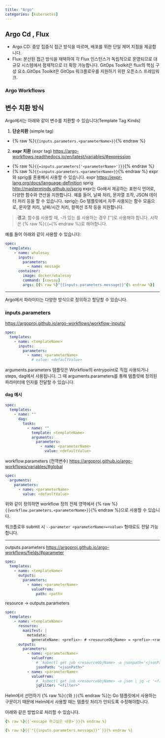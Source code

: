 ```yaml
---
title: "Argo"
categories: [kubernetes]
---
```



## Argo Cd , Flux

- Argo CD: 중앙 집중식 접근 방식을 따르며, 배포를 위한 단일 제어 지점을 제공합니다.
- Flux: 분산된 접근 방식을 채택하여 각 Flux 인스턴스가 독립적으로 운영되므로 대규모 시스템에서 잠재적으로 더 확장 가능합니다.
GitOps Toolkit은 flux의 핵심 구성 요소.GitOps Toolkit은 GitOps 워크플로우를 지원하기 위한 오픈소스 프레임워크.


### Argo Workflows


## 변수 치환 방식

Argo에서는 아래와 같이 변수를 치환할 수 있습니다(Template Tag Kinds)
1. **단순치환** (simple tag)
  - {% raw %}`{{inputs.parameters.<parameterName>}}`{% endraw %}
2. **expr 치환** (expr tag) https://argo-workflows.readthedocs.io/en/latest/variables/#expression
  - {% raw %}`{{=inputs.parameters['<parameterName>']}}`{% endraw %}
  - {% raw %}`{{=inputs.parameters.<parameterName>}}`{% endraw %}
 expr와 sprig를 혼용해서 사용할 수 있습니다.
 expr https://expr-lang.org/docs/language-definition
 sprig http://masterminds.github.io/sprig
 expr는 Go에서 제공하는 표현식 언어로, 다양한 함수와 연산을 지원합니다. 예를 들어, 날짜 처리, 문자열 조작, JSON 데이터 처리 등을 할 수 있습니다.
 sprig는 Go 템플릿에서 자주 사용되는 함수 모음으로, 문자열 처리, 날짜/시간 처리, 컬렉션 조작 등을 지원합니다.


> **경고**: 함수를 사용할 때, -가 있는 <key>를 사용하는 경우 ['<key>']로 사용해야 합니다. 시작은 {% raw %}`{{=`{% endraw %}로 해야합니다.

예를 들어 아래와 같이 사용할 수 있습니다:

```yaml
spec:
  templates:
    - name: whalesay
      inputs:
        parameters:
          - name: message
      container:
        image: docker/whalesay
        command: [cowsay]
        args: [{% raw %}"{{inputs.parameters.message}}"{% endraw %}]
```

---


Argo에서 파라미터는 다양한 방식으로 정의하고 할당할 수 있습니다.

### inputs.parameters
https://argoproj.github.io/argo-workflows/workflow-inputs/
```yaml
spec:
  templates:
    - name: <templateName>
      inputs:
        parameters:
          - name: <parameterName>
            # value: <defaultValue>
```

arguments.parameters
템플릿은 Workflow의 entrypoint로 직접 사용되거나 steps, dag에서 사용됩니다. 그 때 arguments.parameters를 통해 템플릿에 정의된 파라미터에 인자를 전달할 수 있습니다.

#### dag 예시
```yaml
spec:
  templates:
    - name: ""
      dag:
        tasks:
          - name: ""
            template: <templateName>
            arguments:
              parameters:
                - name: <parameterName>
                  value: <defaultValue>
```


workflow.parameters (전역변수)
https://argoproj.github.io/argo-workflows/variables/#global
```yaml
spec:
  arguments:
    parameters:
      - name: <parameterName>
        value: <defaultValue>
```
위와 같이 정의하면 workflow 정의 전체 영역에서 {% raw %}`{{workflow.parameters.<parameterName>}}`{% endraw %}으로 사용할 수 있습니다.

워크플로우 submit 시 `--parameter <parameterName>=<value>` 형태로도 전달 가능합니다.

---

outputs.parameters
https://argoproj.github.io/argo-workflows/fields/#parameter
```yaml
spec:
  templates:
    - name: <templateName>
      outputs:
        parameters:
          - name: <parameterName>
            valueFrom:
              path: <path>
```

resource -> outputs.parameters
```yaml
spec:
  templates:
    - name: <templateName>
      resource:
        manifest: |
          metadata:
            generateName: <prefix>- # <resourceObjName> = <prefix>-<randomString>
      outputs:
        parameters:
          - name: <parameterName>
            valueFrom:
              # `kubectl get job <resourceObjName> -o jsonpath='<jsonPath>'`
              jsonPath: "<jsonPath>"
          - name: <parameterName>
            valueFrom:
              # `kubectl get job <resourceObjName> -o json | jq -c '<filter>'
              jqFilter: "<filter>"
```


Helm에서 선언하기
{% raw %}`{{`와 `}}`{% endraw %}는 Go 템플릿에서 사용하는 구문이기 때문에 Helm에서 사용할 때는 템플릿 처리가 안되도록 수정해야합니다.

아래와 같은 방법으로 처리할 수 있습니다.

```yaml
{% raw %}{{`<escape 하고싶은 내용>`}}{% endraw %}

{% raw %}{{`"{{inputs.parameters.message}}"`}}{% endraw %}
```

